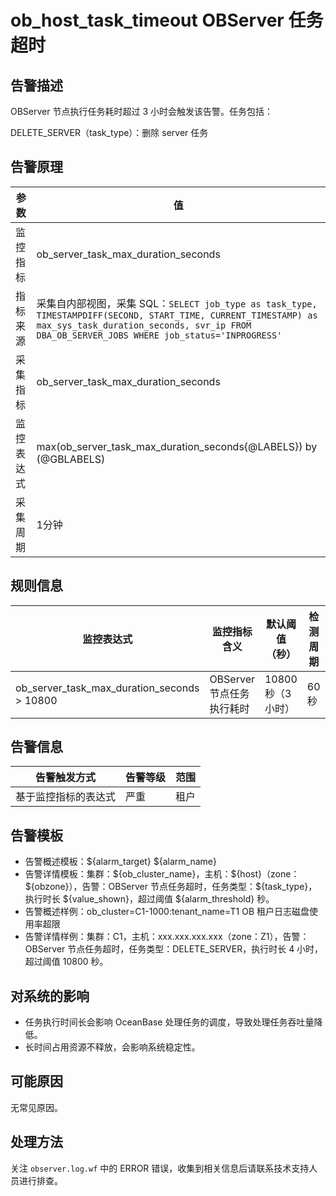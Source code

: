 # ob_host_task_timeout OBServer 任务超时

## 告警描述

OBServer 节点执行任务耗时超过 3 小时会触发该告警。任务包括：

DELETE_SERVER（task_type）：删除 server 任务

## 告警原理

| 参数 | 值 |
| --- | --- |
| 监控指标 | ob_server_task_max_duration_seconds |
| 指标来源 | 采集自内部视图，采集 SQL：```SELECT job_type as task_type, TIMESTAMPDIFF(SECOND, START_TIME, CURRENT_TIMESTAMP) as max_sys_task_duration_seconds, svr_ip FROM DBA_OB_SERVER_JOBS WHERE job_status='INPROGRESS'```|
| 采集指标 | ob_server_task_max_duration_seconds |
| 监控表达式 | max(ob_server_task_max_duration_seconds{@LABELS}) by (@GBLABELS) |
| 采集周期 | 1分钟 |

## 规则信息

| 监控表达式 | 监控指标含义 | 默认阈值（秒） | 检测周期 | 消除周期 |
| --- | --- | --- | --- | --- |
| ob_server_task_max_duration_seconds > 10800 | OBServer 节点任务执行耗时 | 10800 秒（3 小时） | 60 秒 | 5 分钟 |

## 告警信息

| 告警触发方式 | 告警等级 | 范围 |
| --- | --- | --- |
| 基于监控指标的表达式 | 严重 | 租户 |

## 告警模板

* 告警概述模板：\${alarm_target} \${alarm_name}
* 告警详情模板：集群：\${ob_cluster_name}，主机：\${host}（zone：\${obzone}），告警：OBServer 节点任务超时，任务类型：\${task_type}，执行时长 \${value_shown}，超过阈值 \${alarm_threshold} 秒。
* 告警概述样例：ob_cluster=C1-1000:tenant_name=T1 OB 租户日志磁盘使用率超限
* 告警详情样例：集群：C1，主机：xxx.xxx.xxx.xxx（zone：Z1），告警：OBServer 节点任务超时，任务类型：DELETE_SERVER，执行时长 4 小时，超过阈值 10800 秒。

## 对系统的影响

* 任务执行时间长会影响 OceanBase 处理任务的调度，导致处理任务吞吐量降低。
* 长时间占用资源不释放，会影响系统稳定性。

## 可能原因

无常见原因。

## 处理方法

关注 `observer.log.wf` 中的 ERROR 错误，收集到相关信息后请联系技术支持人员进行排查。
